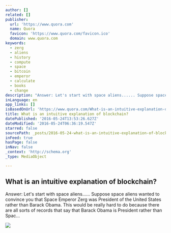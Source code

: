 ```yaml
---
author: []
related: []
publisher:
  url: 'https://www.quora.com'
  name: Quora
  favicon: 'https://www.quora.com/favicon.ico'
  domain: www.quora.com
keywords:
  - zerg
  - aliens
  - history
  - compute
  - space
  - bitcoin
  - emperor
  - calculate
  - books
  - change
description: "Answer: Let's start with space aliens...... Suppose space aliens wanted to convince you that Space Emperor Zerg was President of the United States rather than Barack Obama. This would be really hard to do because there are all sorts of records that say that Barack Obama is President rather than Spac..."
inLanguage: en
app_links: []
isBasedOnUrl: 'https://www.quora.com/What-is-an-intuitive-explanation-of-blockchain'
title: What is an intuitive explanation of blockchain?
datePublished: '2016-05-24T13:53:26.627Z'
dateModified: '2016-05-24T06:36:19.547Z'
starred: false
sourcePath: _posts/2016-05-24-what-is-an-intuitive-explanation-of-blockchain.md
inFeed: true
hasPage: false
inNav: false
_context: 'http://schema.org'
_type: MediaObject

---
```

<article style=""><h1>What is an intuitive explanation of blockchain?</h1><p>Answer: Let's start with space aliens...... Suppose space aliens wanted to convince you that Space Emperor Zerg was President of the United States rather than Barack Obama. This would be really hard to do because there are all sorts of records that say that Barack Obama is President rather than Spac...</p><img src="https://qsf.is.quoracdn.net/-images.new_grid.fb_share_default.pnge6dde9cfa6e03c43.png" /></article>